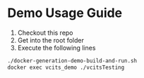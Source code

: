 # Demo Usage Guide
1. Checkout this repo
2. Get into the root folder
3. Execute the following lines

```bash
./docker-generation-demo-build-and-run.sh
docker exec vcits_demo ./vcitsTesting
```
